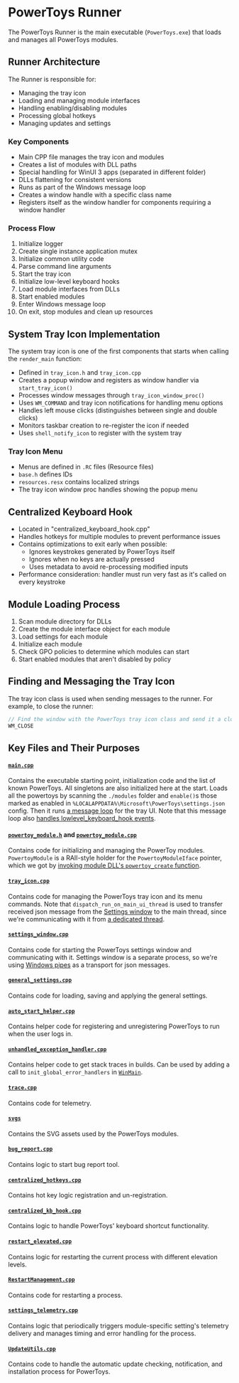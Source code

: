 # PowerToys Runner

The PowerToys Runner is the main executable (`PowerToys.exe`) that loads and manages all PowerToys modules.

## Runner Architecture

The Runner is responsible for:
- Managing the tray icon
- Loading and managing module interfaces
- Handling enabling/disabling modules
- Processing global hotkeys
- Managing updates and settings

### Key Components

- Main CPP file manages the tray icon and modules
- Creates a list of modules with DLL paths
- Special handling for WinUI 3 apps (separated in different folder)
- DLLs flattening for consistent versions
- Runs as part of the Windows message loop
- Creates a window handle with a specific class name
- Registers itself as the window handler for components requiring a window handler

### Process Flow

1. Initialize logger
2. Create single instance application mutex
3. Initialize common utility code
4. Parse command line arguments
5. Start the tray icon
6. Initialize low-level keyboard hooks
7. Load module interfaces from DLLs
8. Start enabled modules
9. Enter Windows message loop
10. On exit, stop modules and clean up resources

## System Tray Icon Implementation

The system tray icon is one of the first components that starts when calling the `render_main` function:

- Defined in `tray_icon.h` and `tray_icon.cpp`
- Creates a popup window and registers as window handler via `start_tray_icon()`
- Processes window messages through `tray_icon_window_proc()`
- Uses `WM_COMMAND` and tray icon notifications for handling menu options
- Handles left mouse clicks (distinguishes between single and double clicks)
- Monitors taskbar creation to re-register the icon if needed
- Uses `shell_notify_icon` to register with the system tray

### Tray Icon Menu
- Menus are defined in `.RC` files (Resource files)
- `base.h` defines IDs
- `resources.resx` contains localized strings
- The tray icon window proc handles showing the popup menu

## Centralized Keyboard Hook

- Located in "centralized_keyboard_hook.cpp"
- Handles hotkeys for multiple modules to prevent performance issues
- Contains optimizations to exit early when possible:
  - Ignores keystrokes generated by PowerToys itself
  - Ignores when no keys are actually pressed
  - Uses metadata to avoid re-processing modified inputs
- Performance consideration: handler must run very fast as it's called on every keystroke

## Module Loading Process

1. Scan module directory for DLLs
2. Create the module interface object for each module
3. Load settings for each module
4. Initialize each module
5. Check GPO policies to determine which modules can start
6. Start enabled modules that aren't disabled by policy

## Finding and Messaging the Tray Icon

The tray icon class is used when sending messages to the runner. For example, to close the runner:

```cpp
// Find the window with the PowerToys tray icon class and send it a close message
WM_CLOSE
```

## Key Files and Their Purposes

#### [`main.cpp`](/src/runner/main.cpp)
Contains the executable starting point, initialization code and the list of known PowerToys. All singletons are also initialized here at the start. Loads all the powertoys by scanning the `./modules` folder and `enable()`s those marked as enabled in `%LOCALAPPDATA%\Microsoft\PowerToys\settings.json` config. Then it runs [a message loop](https://learn.microsoft.com/windows/win32/winmsg/using-messages-and-message-queues) for the tray UI. Note that this message loop also [handles lowlevel_keyboard_hook events](https://github.com/microsoft/PowerToys/blob/1760af50c8803588cb575167baae0439af38a9c1/src/runner/lowlevel_keyboard_event.cpp#L24).

#### [`powertoy_module.h`](/src/runner/powertoy_module.h) and [`powertoy_module.cpp`](/src/runner/powertoy_module.cpp)
Contains code for initializing and managing the PowerToy modules. `PowertoyModule` is a RAII-style holder for the `PowertoyModuleIface` pointer, which we got by [invoking module DLL's `powertoy_create` function](https://github.com/microsoft/PowerToys/blob/1760af50c8803588cb575167baae0439af38a9c1/src/runner/powertoy_module.cpp#L13-L24).

#### [`tray_icon.cpp`](/src/runner/tray_icon.cpp)
Contains code for managing the PowerToys tray icon and its menu commands. Note that `dispatch_run_on_main_ui_thread` is used to 
transfer received json message from the [Settings window](/doc/devdocs/settings.md) to the main thread, since we're communicating with it from [a dedicated thread](https://github.com/microsoft/PowerToys/blob/7357e40d3f54de51176efe54fda6d57028837b8c/src/runner/settings_window.cpp#L267-L271).

#### [`settings_window.cpp`](/src/runner/settings_window.cpp)
Contains code for starting the PowerToys settings window and communicating with it. Settings window is a separate process, so we're using [Windows pipes](https://learn.microsoft.com/windows/win32/ipc/pipes) as a transport for json messages.

#### [`general_settings.cpp`](/src/runner/general_settings.cpp)
Contains code for loading, saving and applying the general settings.

#### [`auto_start_helper.cpp`](/src/runner/auto_start_helper.cpp)
Contains helper code for registering and unregistering PowerToys to run when the user logs in.

#### [`unhandled_exception_handler.cpp`](/src/runner/unhandled_exception_handler.cpp)
Contains helper code to get stack traces in builds. Can be used by adding a call to `init_global_error_handlers` in [`WinMain`](./main.cpp).

#### [`trace.cpp`](/src/runner/trace.cpp)
Contains code for telemetry.

#### [`svgs`](/src/runner/svgs/)
Contains the SVG assets used by the PowerToys modules.

#### [`bug_report.cpp`](/src/runner/bug_report.cpp)
Contains logic to start bug report tool.

#### [`centralized_hotkeys.cpp`](/src/runner/centralized_hotkeys.cpp)
Contains hot key logic registration and un-registration.

#### [`centralized_kb_hook.cpp`](/src/runner/centralized_kb_hook.cpp)
Contains logic to handle PowerToys' keyboard shortcut functionality.

#### [`restart_elevated.cpp`](/src/runner/restart_elevated.cpp)
Contains logic for restarting the current process with different elevation levels.

#### [`RestartManagement.cpp`](/src/runner/RestartManagement.cpp)
Contains code for restarting a process.

#### [`settings_telemetry.cpp`](/src/runner/settings_telemetry.cpp)
Contains logic that periodically triggers module-specific setting's telemetry delivery and manages timing and error handling for the process.

#### [`UpdateUtils.cpp`](/src/runner/UpdateUtils.cpp)
Contains code to handle the automatic update checking, notification, and installation process for PowerToys.

